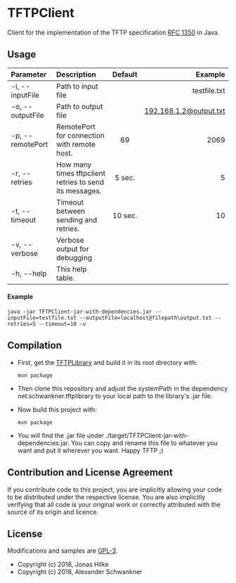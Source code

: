 # TFTPClient
Client for the implementation of the TFTP specification [RFC 1350](https://tools.ietf.org/html/rfc1350) in Java.

## Usage
| Parameter       | Description                                              | Default | Example                       |
| :--------------- |:--------------------------------------------------------| :-------:|------------------------------:|
| -i, --inputFile  | Path to input file                                      |         | testfile.txt                  |
| -o, --outputFile | Path to output file                                     |         | 192.168.1.2@output.txt |
| -p, --remotePort | RemotePort for connection with remote host.             | 69      | 2069 |
| -r, --retries    | How many times tftpclient retries to send its messages. | 5 sec.  | 5 |
| -t, --timeout    | Timeout between sending and retries.                    | 10 sec. | 10 |
| -v, --verbose    | Verbose output for debugging                            |         |  |
| -h, --help       | This help table.                                        |         |       |
#### Example
    java -jar TFTPClient-jar-with-dependencies.jar --inputFile=testfile.txt --outputFile=localhost@filepath\output.txt --retries=5 --timeout=10 -v
## Compilation
 - First, get the [TFTPLibrary](https://github.com/mrmoor/TFTPLibrary) and build it in its root directory with:
   
       mvn package
       
 - Then clone this repository and adjust the systemPath in the dependency net.schwankner.tftplibrary to your local path to the library's .jar file.
 - Now build this project with:
       
       mvn package
       
 - You will find the .jar file under ./target/TFTPClient-jar-with-dependencies.jar. You can copy and rename this file to whatever you want and put it wherever you want. Happy TFTP ;)
 
## Contribution and License Agreement

If you contribute code to this project, you are implicitly allowing your
code to be distributed under the respective license. You are also implicitly
verifying that all code is your original work or correctly attributed
with the source of its origin and licence.
 
## License
Modifications and samples are [GPL-3](LICENSE).

* Copyright (c) 2018, Jonas Hilke
* Copyright (c) 2018, Alexander Schwankner